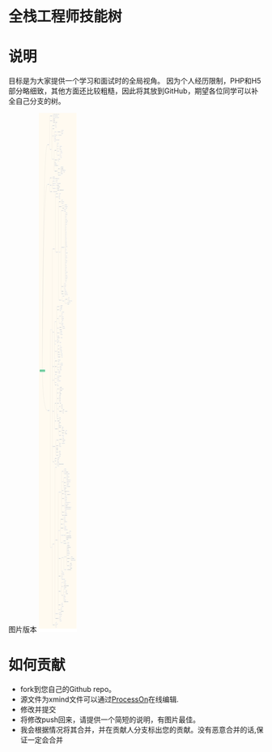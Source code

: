 全栈工程师技能树
===============

# 说明

目标是为大家提供一个学习和面试时的全局视角。
因为个人经历限制，PHP和H5部分略细致，其他方面还比较粗糙，因此将其放到GitHub，期望各位同学可以补全自己分支的树。

图片版本 ![fullstack-skill-tree.png](https://github.com/TestSmirk/full-stack-tree/blob/master/fullstack-skill-tree.png)

# 如何贡献

- fork到您自己的Github repo。
- 源文件为xmind文件可以通过[ProcessOn](https://www.processon.com/i/566657eae4b07d6b0c11c3e9)在线编辑.
- 修改并提交
- 将修改push回来，请提供一个简短的说明，有图片最佳。
- 我会根据情况将其合并，并在贡献人分支标出您的贡献。没有恶意合并的话,保证一定会合并 
